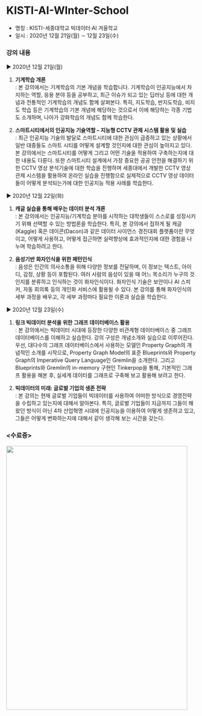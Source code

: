 # KISTI-AI-WInter-School

- 명칭 : KISTI-세종대학교 빅데이터·AI 겨울학교
- 일시 : 2020년 12월 21일(월) ∼ 12월 23일(수)
### 강의 내용<br>
▶ 2020년 12월 21일(월)<br>
1. <b>기계학습 개론</b><br>
: 본 강의에서는 기계학습의 기본 개념을 학습합니다. 기계학습이 인공지능에서 차지하는 역할, 응용 분야 등을 공부하고, 최근 이슈가 되고 있는 딥러닝 등에 대한 개념과 전통적인 기계학습의 개념도 함께 살펴본다. 특히, 지도학습, 반지도학습, 비지도 학습 등은 기계학습의 기본 개념에 해당하는 것으로서 이에 해당하는 각종 기법도 소개하며, 나아가 강화학습의 개념도 함께 학습한다.

2. <b>스마트시티에서의 인공지능 기술역할 – 지능형 CCTV 관제 시스템 활용 및 실습</b><br>
: 최근 인공지능 기술의 발달로 스마트시티에 대한 관심이 급증하고 있는 상황에서 일반 대중들도 스마트 시티를 어떻게 설계할 것인지에 대한 관심이 높아지고 있다. 본 강의에서는 스마트시티를 어떻게 그리고 어떤 기술을 적용하여 구축하는지에 대한 내용도 다룬다. 또한 스마트시티 설계에서 가장 중요한 공공 안전을 해결하기 위한 CCTV 영상 분석기술에 대한 학습을 진행하며 세종대에서 개발한 CCTV 영상 관제 시스템을 활용하여 온라인 실습을 진행함으로 실제적으로 CCTV 영상 데이터들이 어떻게 분석되는가에 대한 인공지능 적용 사례를 학습한다.

▶ 2020년 12월 22일(화)<br>
1. <b>캐글 실습을 통해 배우는 데이터 분석 개론</b><br>
: 본 강의에서는 인공지능/기계학습 분야를 시작하는 대학생들이 스스로를 성장시키기 위해 선택할 수 있는 방법론을 학습한다. 특히, 본 강의에서 접하게 될 캐글(Kaggle) 혹은 데이콘(Dacon)과 같은 데이터 사이언스 경진대회 플랫폼이란 무엇이고, 어떻게 사용하고, 어떻게 접근하면 실력향상에 효과적인지에 대한 경험을 나누며 학습하려고 한다.

2. <b>음성기반 화자인식을 위한 패턴인식</b><br>
: 음성은 인간의 의사소통을 위해 다양한 정보를 전달하며, 이 정보는 텍스트, 아이디, 감정, 상황 등이 포함된다. 여러 사람의 음성이 있을 때 어느 목소리가 누구의 것인지를 분류하고 인식하는 것이 화자인식이다. 화자인식 기술은 보안이나 AI 스피커, 자동 회의록 등의 개인화 서비스에 활용될 수 있다. 본 강의를 통해 화자인식의 세부 과정을 배우고, 각 세부 과정마다 필요한 이론과 실습을 학습한다.

▶ 2020년 12월 23일(수)<br>
1. <b>링크 빅데이터 분석을 위한 그래프 데이터베이스 활용</b><br>
: 본 강의에서는 빅데이터 시대에 등장한 다양한 비관계형 데이터베이스 중 그래프 데이터베이스를 이해하고 실습한다. 강의 구성은 개념소개와 실습으로 이루어진다. 우선, 대다수의 그래프 데이터베이스에서 사용하는 모델인 Property Graph의 개념적인 소개를 시작으로, Property Graph Model의 표준 Blueprints와 Property Graph의 Imperative Query Language인 Gremlin을 소개한다. 그리고 Blueprints와 Gremlin의 in-memory 구현인 Tinkerpop을 통해, 기본적인 그래프 활용을 해본 후, 실세계 데이터를 그래프로 구축해 보고 활용해 보려고 한다.

2. <b>빅데이터의 미래: 글로벌 기업의 생존 전략</b><br>
: 본 강의는 현재 글로벌 기업들이 빅데이터를 사용하여 어떠한 방식으로 경영전략을 수립하고 있는지에 대해서 알아본다. 특히, 글로벌 기업들이 지금까지 그들이 해왔던 방식이 아닌 4차 산업혁명 시대에 인공지능을 이용하여 어떻게 생존하고 있고, 그들은 어떻게 변화하는지에 대해서 같이 생각해 보는 시간을 갖는다.

### <수료증><br>
<img src="https://user-images.githubusercontent.com/62232217/148659270-2f8823f0-d553-4be5-a4a0-8f932667a558.jpg"  width="480" height="700"/>
